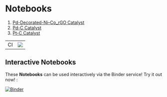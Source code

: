 # Notebooks

1. [Pd-Decorated-Ni–Co_rGO Catalyst](https://nbviewer.jupyter.org/github/ECSIM/dbfc-dataset/blob/master/Notebooks/Pd-Decorated-Ni-Co_rGO%20Catalyst.ipynb)
2. [Pd-C Catalyst](https://nbviewer.jupyter.org/github/ECSIM/dbfc-dataset/blob/master/Notebooks/Pd-C%20Catalyst.ipynb)
3. [Pt-C Catalyst](https://nbviewer.jupyter.org/github/ECSIM/dbfc-dataset/blob/master/Notebooks/Pt-C%20Catalyst.ipynb)


<table style="border-collapse: collapse;">
	<tr>
		<td align="center">CI</td>
		<td align="center"><img src="https://github.com/ECSIM/dbfc-dataset/actions/workflows/test.yml/badge.svg?branch=master"></td>
	</tr>
</table>

## Interactive Notebooks

These **Notebooks** can be used interactively via the Binder service! Try it out now! :

[![Binder](https://mybinder.org/badge_logo.svg)](https://mybinder.org/v2/gh/ECSIM/dbfc-dataset/master)
